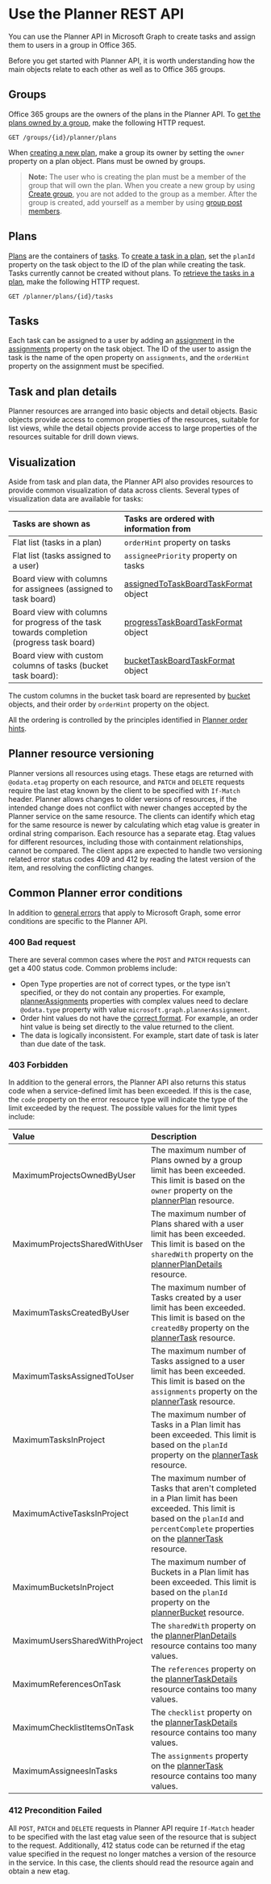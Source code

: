 # Use the Planner REST API

You can use the Planner API in Microsoft Graph to create tasks and assign them to users in a group in Office 365.

Before you get started with Planner API, it is worth understanding how the main objects relate to each other as well as to Office 365 groups.

## Groups

Office 365 groups are the owners of the plans in the Planner API.
To [get the plans owned by a group](../api/plannergroup-list-plans.md), make the following HTTP request.

``` http
GET /groups/{id}/planner/plans
```

When [creating a new plan](../api/planner-post-plans.md), make a group its owner by setting the `owner` property on a plan object. Plans must be owned by groups.

>**Note:** The user who is creating the plan must be a member of the group that will own the plan. When you create a new group by using [Create group](../api/group-post-groups.md), you are not added to the group as a member. After the group is created, add yourself as a member by using [group post members](../api/group-post-members.md).

## Plans

[Plans](plannerplan.md) are the containers of [tasks](plannertask.md). 
To [create a task in a plan](../api/planner-post-tasks.md), set the `planId` property on the task object to the ID of the plan while creating the task.
Tasks currently cannot be created without plans.
To [retrieve the tasks in a plan](../api/plannerplan-list-tasks.md), make the following HTTP request.

``` http
GET /planner/plans/{id}/tasks
```

## Tasks

Each task can be assigned to a user by adding an [assignment](plannerassignment.md) in the [assignments](plannerassignments.md) property on the task object.
The ID of the user to assign the task is the name of the open property on `assignments`, and the `orderHint` property on the assignment must be specified.

## Task and plan details 

Planner resources are arranged into basic objects and detail objects. Basic objects provide access to common properties of the resources, suitable for list views, while the detail objects provide access to large properties of the resources suitable for drill down views.

## Visualization

Aside from task and plan data, the Planner API also provides resources to provide common visualization of data across clients. Several types of visualization data are available for tasks:

| Tasks are shown as                                                                        | Tasks are ordered with information from                                         |
| :---------------------------------------------------------------------------------------- | :------------------------------------------------------------------------------ |
| Flat list (tasks in a plan)                                                               | `orderHint` property on tasks                                                   |
| Flat list (tasks assigned to a user)                                                      | `assigneePriority` property on tasks                                            |
| Board view with columns for assignees (assigned to task board)                            | [assignedToTaskBoardTaskFormat](plannerassignedtotaskboardtaskformat.md) object |
| Board view with columns for progress of the task towards completion (progress task board) | [progressTaskBoardTaskFormat](plannerprogresstaskboardtaskformat.md) object     |
| Board view with custom columns of tasks (bucket task board):                              | [bucketTaskBoardTaskFormat](plannerbuckettaskboardtaskformat.md) object         |

The custom columns in the bucket task board are represented by [bucket](plannerbucket.md) objects, and their order by `orderHint` property on the object.

All the ordering is controlled by the principles identified in [Planner order hints](planner-order-hint-format.md).

## Planner resource versioning

Planner versions all resources using etags. These etags are returned with `@odata.etag` property on each resource, and `PATCH` and `DELETE` requests require the last etag known by the client to be specified with `If-Match` header.
Planner allows changes to older versions of resources, if the intended change does not conflict with newer changes accepted by the Planner service on the same resource. The clients can identify which etag for the same resource is newer by calculating which etag value is greater in ordinal string comparison. 
Each resource has a separate etag. Etag values for different resources, including those with containment relationships, cannot be compared.
The client apps are expected to handle two versioning related error status codes 409 and 412 by reading the latest version of the item, and resolving the conflicting changes.

## Common Planner error conditions

In addition to [general errors](/graph/errors) that apply to Microsoft Graph, some error conditions are specific to the Planner API.

### 400 Bad request

There are several common cases where the `POST` and `PATCH` requests can get a 400 status code. Common problems include:

* Open Type properties are not of correct types, or the type isn't specified, or they do not contain any properties. For example, [plannerAssignments](plannerassignments.md) properties with complex values need to declare `@odata.type` property with value `microsoft.graph.plannerAssignment`.
* Order hint values do not have the [correct format](planner-order-hint-format.md). For example, an order hint value is being set directly to the value returned to the client.
* The data is logically inconsistent. For example, start date of task is later than due date of the task.

### 403 Forbidden

In addition to the general errors, the Planner API also returns this status code when a service-defined limit has been exceeded. If this is the case, the `code` property on the error resource type will indicate the type of the limit exceeded by the request.
The possible values for the limit types include:

| Value                         | Description                                                                                                                                                                                              |
| :---------------------------- | :------------------------------------------------------------------------------------------------------------------------------------------------------------------------------------------------------- |
| MaximumProjectsOwnedByUser    | The maximum number of Plans owned by a group limit has been exceeded. This limit is based on the `owner` property on the [plannerPlan](plannerplan.md) resource.                                         |
| MaximumProjectsSharedWithUser | The maximum number of Plans shared with a user limit has been exceeded.  This limit is based on the `sharedWith` property on the [plannerPlanDetails](plannerplandetails.md) resource.                   |
| MaximumTasksCreatedByUser     | The maximum number of Tasks created by a user limit has been exceeded. This limit is based on the `createdBy` property on the [plannerTask](plannertask.md) resource.                                    |
| MaximumTasksAssignedToUser    | The maximum number of Tasks assigned to a user limit has been exceeded. This limit is based on the `assignments` property on the [plannerTask](plannertask.md) resource.                                 |
| MaximumTasksInProject         | The maximum number of Tasks in a Plan limit has been exceeded. This limit is based on the `planId` property on the [plannerTask](plannertask.md) resource.                                               |
| MaximumActiveTasksInProject   | The maximum number of Tasks that aren't completed in a Plan limit has been exceeded. This limit is based on the `planId` and `percentComplete` properties on the [plannerTask](plannertask.md) resource. |
| MaximumBucketsInProject       | The maximum number of Buckets in a Plan limit has been exceeded. This limit is based on the `planId` property on the [plannerBucket](plannerbucket.md) resource.                                         |
| MaximumUsersSharedWithProject | The `sharedWith` property on the [plannerPlanDetails](plannerplandetails.md) resource contains too many values.                                                                                          |
| MaximumReferencesOnTask       | The `references` property on the [plannerTaskDetails](plannertaskdetails.md) resource contains too many values.                                                                                          |
| MaximumChecklistItemsOnTask   | The `checklist` property on the [plannerTaskDetails](plannertaskdetails.md) resource contains too many values.                                                                                           |
| MaximumAssigneesInTasks       | The `assignments` property on the [plannerTask](plannertask.md) resource contains too many values.                                                                                                       |

### 412 Precondition Failed 

All `POST`, `PATCH` and `DELETE` requests in Planner API require `If-Match` header to be specified with the last etag value seen of the resource that is subject to the request.
Additionally, 412 status code can be returned if the etag value specified in the request no longer matches a version of the resource in the service. In this case, the clients should read the resource again and obtain a new etag.

